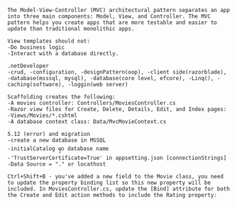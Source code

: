 ﻿```
The Model-View-Controller (MVC) architectural pattern separates an app into three main components: Model, View, and Controller. The MVC pattern helps you create apps that are more testable and easier to update than traditional monolithic apps.

View templates should not:
-Do business logic
-Interact with a database directly.

.netDeveloper
-crud, -configuration, -designPattern(oop), -client side(razorblade), -database(msssql, mysql), -database(core level, efcore), -Linq(), -caching(software), -loggin(web server)

Scaffolding creates the following:
-A movies controller: Controllers/MoviesController.cs
-Razor view files for Create, Delete, Details, Edit, and Index pages: -Views/Movies/*.cshtml
-A database context class: Data/MvcMovieContext.cs

5.12 (error) and migration
-create a new database in MSSQL 
-initialCatalog မှာ database name
-'TrustServerCertificate=True' in appsetting.json [connectionStrings]
-Data Source = "." or locathost

Ctrl+Shift+B - you've added a new field to the Movie class, you need to update the property binding list so this new property will be included. In MoviesController.cs, update the [Bind] attribute for both the Create and Edit action methods to include the Rating property:
```
